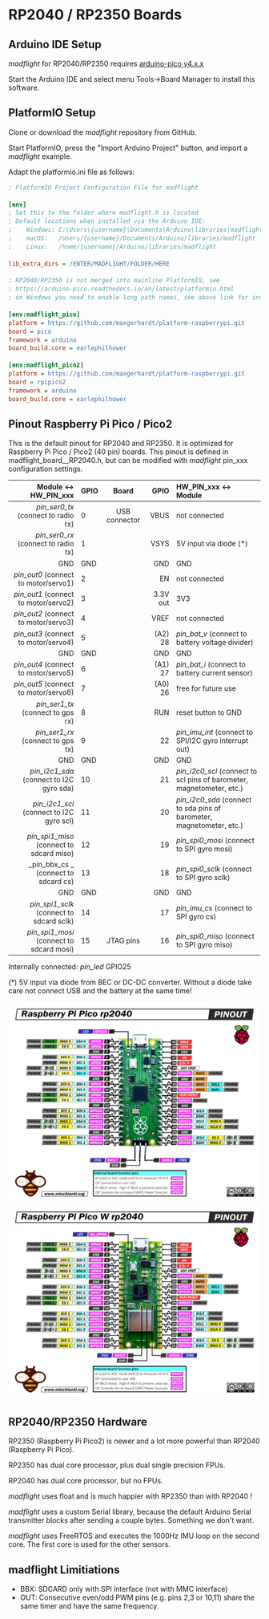 # RP2040 / RP2350 Boards

## Arduino IDE Setup

_madflight_ for RP2040/RP2350 requires [arduino-pico v4.x.x](https://github.com/earlephilhower/arduino-pico)

Start the Arduino IDE and select menu Tools->Board Manager to install this software.

## PlatformIO Setup

Clone or download the _madflight_ repository from GitHub.

Start PlatformIO, press the "Import Arduino Project" button, and import a _madflight_ example.

Adapt the platformio.ini file as follows:

```ini
; PlatformIO Project Configuration File for madflight

[env]
; Set this to the folder where madflight.h is located
; Default locations when installed via the Arduino IDE:
;    Windows: C:\Users\{username}\Documents\Arduino\libraries\madflight
;    macOS:   /Users/{username}/Documents/Arduino/libraries/madflight
;    Linux:   /home/{username}/Arduino/libraries/madflight

lib_extra_dirs = /ENTER/MADFLIGHT/FOLDER/HERE

; RP2040/RP2350 is not merged into mainline PlatformIO, see 
; https://arduino-pico.readthedocs.io/en/latest/platformio.html
; on Windows you need to enable long path names, see above link for instructions

[env:madflight_pico]
platform = https://github.com/maxgerhardt/platform-raspberrypi.git
board = pico
framework = arduino
board_build.core = earlephilhower

[env:madflight_pico2]
platform = https://github.com/maxgerhardt/platform-raspberrypi.git
board = rpipico2
framework = arduino
board_build.core = earlephilhower
```

## Pinout Raspberry Pi Pico / Pico2

This is the default pinout for RP2040 and RP2350. It is optimized for Raspberry Pi Pico / Pico2 (40 pin) boards. This pinout is defined in madflight_board__RP2040.h, but can be modified with _madflight_ pin_xxx configuration settings.

| Module <-> HW_PIN_xxx | GPIO | Board | GPIO | HW_PIN_xxx <-> Module |
| --: | :-- | :--: | --: | :-- |
_pin_ser0_tx_ (connect to radio rx)      | 0   | USB connector |     VBUS | not connected
_pin_ser0_rx_ (connect to radio tx)      | 1   |               |     VSYS | 5V input via diode (*)
GND                                      | GND |               |      GND | GND
_pin_out0_ (connect to motor/servo1)     | 2   |               |       EN | not connected
_pin_out1_ (connect to motor/servo2)     | 3   |               | 3.3V out | 3V3
_pin_out2_ (connect to motor/servo3)     | 4   |               |     VREF | not connected
_pin_out3_ (connect to motor/servo4)     | 5   |               |  (A2) 28 | _pin_bat_v_ (connect to battery voltage divider)
GND                                      | GND |               |      GND | GND
_pin_out4_ (connect to motor/servo5)     | 6   |               |  (A1) 27 | _pin_bat_i_ (connect to battery current sensor)
_pin_out5_ (connect to motor/servo6)     | 7   |               |  (A0) 26 | free for future use
_pin_ser1_tx_ (connect to gps rx)        | 8   |               |      RUN | reset button to GND
_pin_ser1_rx_ (connect to gps tx)        | 9   |               |       22 | _pin_imu_int_ (connect to SPI/I2C gyro interrupt out)
GND                                      | GND |               |      GND | GND
_pin_i2c1_sda_ (connect to I2C gyro sda) | 10  |               |       21 | _pin_i2c0_scl_ (connect to scl pins of barometer, magnetometer, etc.)
_pin_i2c1_scl_ (connect to I2C gyro scl) | 11  |               |       20 | _pin_i2c0_sda_ (connect to sda pins of barometer, magnetometer, etc.)
_pin_spi1_miso_ (connect to sdcard miso) | 12  |               |       19 | _pin_spi0_mosi_ (connect to SPI gyro mosi) 
_pin_bbx_cs _ (connect to sdcard cs)     | 13  |               |       18 |  _pin_spi0_sclk_ (connect to SPI gyro sclk)
GND                                      | GND |               |      GND | GND
_pin_spi1_sclk_ (connect to sdcard sclk) | 14  |               |       17 | _pin_imu_cs_ (connect to SPI gyro cs)
_pin_spi1_mosi_ (connect to sdcard mosi) | 15  |   JTAG pins   |       16 | _pin_spi0_miso_ (connect to SPI gyro miso)

Internally connected: _pin_led_ GPIO25

(*) 5V input via diode from BEC or DC-DC converter. Without a diode take care not connect USB and the battery at the same time!

![](img/Raspberry-Pi-Pico-rp2040-pinout-mischianti.png)
![](img/Raspberry-Pi-Pico-W-rp2040-WiFi-pinout-mischianti.png)

## RP2040/RP2350 Hardware

RP2350 (Raspberry Pi Pico2) is newer and a lot more powerful than RP2040 (Raspberry Pi Pico).

RP2350 has dual core processor, plus dual single precision FPUs.

RP2040 has dual core processor, but no FPUs.

_madflight_ uses float and is much happier with RP2350 than with RP2040 !

_madflight_ uses a custom Serial library, because the default Arduino Serial transmitter blocks after sending a couple bytes. Something we don't want.

_madflight_ uses FreeRTOS and executes the 1000Hz IMU loop on the second core. The first core is used for the other sensors.

## madflight Limitiations

- BBX: SDCARD only with SPI interface (not with MMC interface)
- OUT: Consecutive even/odd PWM pins (e.g. pins 2,3 or 10,11) share the same timer and have the same frequency.